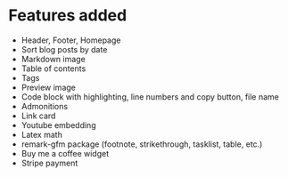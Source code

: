 
# Features added
- Header, Footer, Homepage
- Sort blog posts by date
- Markdown image
- Table of contents
- Tags
- Preview image
- Code block with highlighting, line numbers and copy button, file name
- Admonitions
- Link card
- Youtube embedding
- Latex math
- remark-gfm package (footnote, strikethrough, tasklist, table, etc.)
- Buy me a coffee widget
- Stripe payment